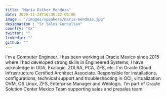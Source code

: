 ```yaml
---
title: "María Esther Mendoza"
date: 2020-11-24T16:30:32-06:00
image : "/images/speakers/maria-mendoza.jpg"
designation : "Sr Sales Consultan"
country: "mx"
twitter: ""
linkedin: ""
github: ""
---
```


I'm a Computer Engineer. I has been working at Oracle Mexico since 2015 where I had developed strong skills in Engineered Systems, I have acknoledge in ODA, Exalogic, ZDLRA, PCA, ZFS, etc. I'm Oracle Cloud Infrastructure Certified Architect Associate.
Responsible for installations, configurations, technical support and troubleshooting in OCI, virtualization OVM, OS Linux, ZFS, Enterprise Manager and Weblogic. I’m part of Oracle Solution Center Mexico Team supporting sales and presales team.

